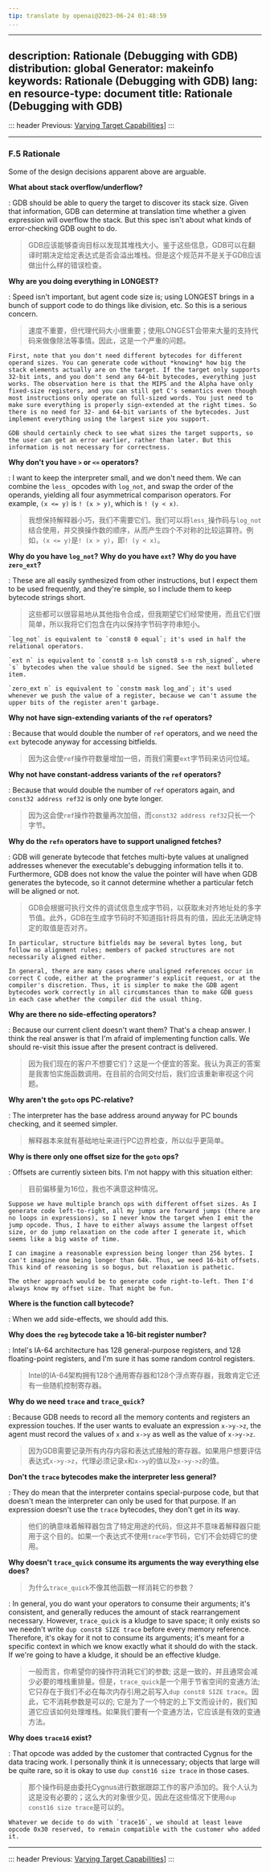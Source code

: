 ```yaml
---
tip: translate by openai@2023-06-24 01:48:59
...
```

---
description: Rationale (Debugging with GDB)
distribution: global
Generator: makeinfo
keywords: Rationale (Debugging with GDB)
lang: en
resource-type: document
title: Rationale (Debugging with GDB)
---
::: header
Previous: [Varying Target Capabilities](Varying-Target-Capabilities.html#Varying-Target-Capabilities)]
:::

---

### F.5 Rationale

Some of the design decisions apparent above are arguable.

**What about stack overflow/underflow?**


:   GDB should be able to query the target to discover its stack size. Given that information, GDB can determine at translation time whether a given expression will overflow the stack. But this spec isn't about what kinds of error-checking GDB ought to do.

> GDB应该能够查询目标以发现其堆栈大小。鉴于这些信息，GDB可以在翻译时期决定给定表达式是否会溢出堆栈。但是这个规范并不是关于GDB应该做出什么样的错误检查。

**Why are you doing everything in LONGEST?**


:   Speed isn't important, but agent code size is; using LONGEST brings in a bunch of support code to do things like division, etc. So this is a serious concern.

> 速度不重要，但代理代码大小很重要；使用LONGEST会带来大量的支持代码来做像除法等事情。因此，这是一个严重的问题。

```
First, note that you don't need different bytecodes for different operand sizes. You can generate code without *knowing* how big the stack elements actually are on the target. If the target only supports 32-bit ints, and you don't send any 64-bit bytecodes, everything just works. The observation here is that the MIPS and the Alpha have only fixed-size registers, and you can still get C's semantics even though most instructions only operate on full-sized words. You just need to make sure everything is properly sign-extended at the right times. So there is no need for 32- and 64-bit variants of the bytecodes. Just implement everything using the largest size you support.

GDB should certainly check to see what sizes the target supports, so the user can get an error earlier, rather than later. But this information is not necessary for correctness.
```

**Why don't you have `>` or `<=` operators?**


:   I want to keep the interpreter small, and we don't need them. We can combine the `less_` opcodes with `log_not`, and swap the order of the operands, yielding all four asymmetrical comparison operators. For example, `(x <= y)` is `! (x > y)`, which is `! (y < x)`.

> 我想保持解释器小巧，我们不需要它们。我们可以将`less_`操作码与`log_not`结合使用，并交换操作数的顺序，从而产生四个不对称的比较运算符。例如，`(x <= y)`是`! (x > y)`，即`! (y < x)`。

**Why do you have `log_not`?**
**Why do you have `ext`?**
**Why do you have `zero_ext`?**


:   These are all easily synthesized from other instructions, but I expect them to be used frequently, and they're simple, so I include them to keep bytecode strings short.

> 这些都可以很容易地从其他指令合成，但我期望它们经常使用，而且它们很简单，所以我将它们包含在内以保持字节码字符串短小。

```
`log_not` is equivalent to `const8 0 equal`; it's used in half the relational operators.

`ext n` is equivalent to `const8 s-n lsh const8 s-n rsh_signed`, where `s` bytecodes when the value should be signed. See the next bulleted item.

`zero_ext n` is equivalent to `constm mask log_and`; it's used whenever we push the value of a register, because we can't assume the upper bits of the register aren't garbage.
```

**Why not have sign-extending variants of the `ref` operators?**


:   Because that would double the number of `ref` operators, and we need the `ext` bytecode anyway for accessing bitfields.

> 因为这会使`ref`操作符数量增加一倍，而我们需要`ext`字节码来访问位域。

**Why not have constant-address variants of the `ref` operators?**


:   Because that would double the number of `ref` operators again, and `const32 address ref32` is only one byte longer.

> 因为这会使`ref`操作符数量再次加倍，而`const32 address ref32`只长一个字节。

**Why do the `refn` operators have to support unaligned fetches?**


:   GDB will generate bytecode that fetches multi-byte values at unaligned addresses whenever the executable's debugging information tells it to. Furthermore, GDB does not know the value the pointer will have when GDB generates the bytecode, so it cannot determine whether a particular fetch will be aligned or not.

> GDB会根据可执行文件的调试信息生成字节码，以获取未对齐地址处的多字节值。此外，GDB在生成字节码时不知道指针将具有的值，因此无法确定特定的取值是否对齐。

```
In particular, structure bitfields may be several bytes long, but follow no alignment rules; members of packed structures are not necessarily aligned either.

In general, there are many cases where unaligned references occur in correct C code, either at the programmer's explicit request, or at the compiler's discretion. Thus, it is simpler to make the GDB agent bytecodes work correctly in all circumstances than to make GDB guess in each case whether the compiler did the usual thing.
```

**Why are there no side-effecting operators?**


:   Because our current client doesn't want them? That's a cheap answer. I think the real answer is that I'm afraid of implementing function calls. We should re-visit this issue after the present contract is delivered.

> 因为我们现在的客户不想要它们？这是一个便宜的答案。我认为真正的答案是我害怕实施函数调用。在目前的合同交付后，我们应该重新审视这个问题。

**Why aren't the `goto` ops PC-relative?**


:   The interpreter has the base address around anyway for PC bounds checking, and it seemed simpler.

> 解释器本来就有基础地址来进行PC边界检查，所以似乎更简单。

**Why is there only one offset size for the `goto` ops?**


:   Offsets are currently sixteen bits. I'm not happy with this situation either:

> 目前偏移量为16位，我也不满意这种情况。

```
Suppose we have multiple branch ops with different offset sizes. As I generate code left-to-right, all my jumps are forward jumps (there are no loops in expressions), so I never know the target when I emit the jump opcode. Thus, I have to either always assume the largest offset size, or do jump relaxation on the code after I generate it, which seems like a big waste of time.

I can imagine a reasonable expression being longer than 256 bytes. I can't imagine one being longer than 64k. Thus, we need 16-bit offsets. This kind of reasoning is so bogus, but relaxation is pathetic.

The other approach would be to generate code right-to-left. Then I'd always know my offset size. That might be fun.
```

**Where is the function call bytecode?**

:   When we add side-effects, we should add this.

**Why does the `reg` bytecode take a 16-bit register number?**


:   Intel's IA-64 architecture has 128 general-purpose registers, and 128 floating-point registers, and I'm sure it has some random control registers.

> Intel的IA-64架构拥有128个通用寄存器和128个浮点寄存器，我敢肯定它还有一些随机控制寄存器。

**Why do we need `trace` and `trace_quick`?**


:   Because GDB needs to record all the memory contents and registers an expression touches. If the user wants to evaluate an expression `x->y->z`, the agent must record the values of `x` and `x->y` as well as the value of `x->y->z`.

> 因为GDB需要记录所有内存内容和表达式接触的寄存器。如果用户想要评估表达式`x->y->z`，代理必须记录`x`和`x->y`的值以及`x->y->z`的值。

**Don't the `trace` bytecodes make the interpreter less general?**


:   They do mean that the interpreter contains special-purpose code, but that doesn't mean the interpreter can only be used for that purpose. If an expression doesn't use the `trace` bytecodes, they don't get in its way.

> 他们的确意味着解释器包含了特定用途的代码，但这并不意味着解释器只能用于这个目的。如果一个表达式不使用`trace`字节码，它们不会妨碍它的使用。


**Why doesn't `trace_quick` consume its arguments the way everything else does?**

> 为什么`trace_quick`不像其他函数一样消耗它的参数？


:   In general, you do want your operators to consume their arguments; it's consistent, and generally reduces the amount of stack rearrangement necessary. However, `trace_quick` is a kludge to save space; it only exists so we needn't write `dup const8 SIZE trace` before every memory reference. Therefore, it's okay for it not to consume its arguments; it's meant for a specific context in which we know exactly what it should do with the stack. If we're going to have a kludge, it should be an effective kludge.

> 一般而言，你希望你的操作符消耗它们的参数; 这是一致的，并且通常会减少必要的堆栈重排量。但是，`trace_quick`是一个用于节省空间的变通方法; 它只存在于我们不必在每次内存引用之前写入`dup const8 SIZE trace`。因此，它不消耗参数是可以的; 它是为了一个特定的上下文而设计的，我们知道它应该如何处理堆栈。如果我们要有一个变通方法，它应该是有效的变通方法。

**Why does `trace16` exist?**


:   That opcode was added by the customer that contracted Cygnus for the data tracing work. I personally think it is unnecessary; objects that large will be quite rare, so it is okay to use `dup const16 size trace` in those cases.

> 那个操作码是由委托Cygnus进行数据跟踪工作的客户添加的。我个人认为这是没有必要的；这么大的对象很少见，因此在这些情况下使用`dup const16 size trace`是可以的。

```
Whatever we decide to do with `trace16`, we should at least leave opcode 0x30 reserved, to remain compatible with the customer who added it.
```

---

::: header
Previous: [Varying Target Capabilities](Varying-Target-Capabilities.html#Varying-Target-Capabilities)]
:::
